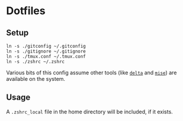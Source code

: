 # Dotfiles

## Setup

```
ln -s ./gitconfig ~/.gitconfig
ln -s ./gitignore ~/.gitignore
ln -s ./tmux.conf ~/.tmux.conf
ln -s ./zshrc ~/.zshrc
```

Various bits of this config assume other tools (like [`delta`](https://github.com/dandavison/delta) and [`mise`](https://mise.jdx.dev/)) are available on the system.

## Usage

A `.zshrc_local` file in the home directory will be included, if it exists.
